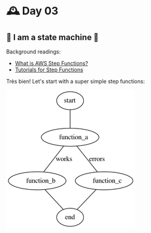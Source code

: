 # 🕰️ Day 03

## 🦾 I am a state machine 🦿

Background readings:
- [What is AWS Step Functions?](https://docs.aws.amazon.com/step-functions/latest/dg/welcome.html)
- [Tutorials for Step Functions](https://docs.aws.amazon.com/step-functions/latest/dg/tutorials.html)

Très bien! Let's start with a super simple step functions:

<img src="./sf.png">
